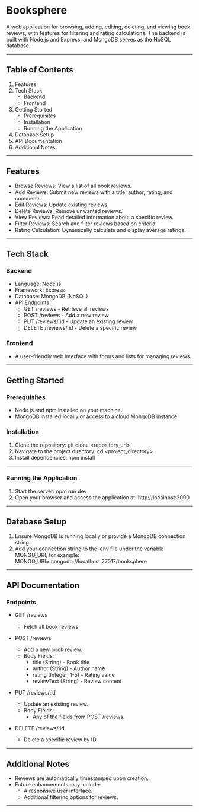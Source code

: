 # Booksphere

A web application for browsing, adding, editing, deleting, and viewing book reviews, with features for filtering and rating calculations. The backend is built with Node.js and Express, and MongoDB serves as the NoSQL database.

---

## Table of Contents

1. Features
2. Tech Stack
   - Backend
   - Frontend
3. Getting Started
   - Prerequisites
   - Installation
   - Running the Application
4. Database Setup
5. API Documentation
6. Additional Notes

---

## Features

- Browse Reviews: View a list of all book reviews.
- Add Reviews: Submit new reviews with a title, author, rating, and comments.
- Edit Reviews: Update existing reviews.
- Delete Reviews: Remove unwanted reviews.
- View Reviews: Read detailed information about a specific review.
- Filter Reviews: Search and filter reviews based on criteria.
- Rating Calculation: Dynamically calculate and display average ratings.

---

## Tech Stack

### Backend
- Language: Node.js
- Framework: Express
- Database: MongoDB (NoSQL)
- API Endpoints:
  - GET /reviews - Retrieve all reviews
  - POST /reviews - Add a new review
  - PUT /reviews/:id - Update an existing review
  - DELETE /reviews/:id - Delete a specific review

### Frontend
- A user-friendly web interface with forms and lists for managing reviews.

---

## Getting Started

### Prerequisites

- Node.js and npm installed on your machine.
- MongoDB installed locally or access to a cloud MongoDB instance.

### Installation

1. Clone the repository:
   git clone <repository_url>
2. Navigate to the project directory:
   cd <project_directory>
3. Install dependencies:
   npm install

---

### Running the Application

1. Start the server:
   npm run dev
2. Open your browser and access the application at:
   http://localhost:3000

---

## Database Setup

1. Ensure MongoDB is running locally or provide a MongoDB connection string.
2. Add your connection string to the .env file under the variable MONGO_URI, for example:
   MONGO_URI=mongodb://localhost:27017/booksphere

---

## API Documentation

### Endpoints

- GET /reviews
  - Fetch all book reviews.
  
- POST /reviews
  - Add a new book review.
  - Body Fields:
    - title (String) - Book title
    - author (String) - Author name
    - rating (Integer, 1-5) - Rating value
    - reviewText (String) - Review content

- PUT /reviews/:id
  - Update an existing review.
  - Body Fields:
    - Any of the fields from POST /reviews.

- DELETE /reviews/:id
  - Delete a specific review by ID.

---

## Additional Notes

- Reviews are automatically timestamped upon creation.
- Future enhancements may include:
  - A responsive user interface.
  - Additional filtering options for reviews.

---
